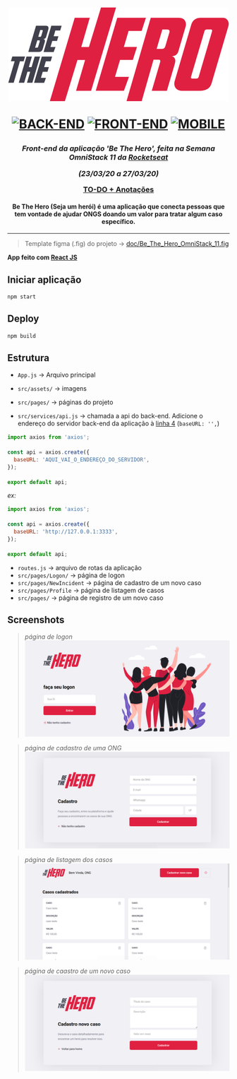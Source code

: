 
<h1 align="center">

![Be The Hero](doc/logo.svg)

[![BACK-END](https://img.shields.io/badge/BACK--END-NodeJS-green?style=flat-square)](https://github.com/mateusfg7/BeTheHero-Backend)
[![FRONT-END](https://img.shields.io/badge/FRONT--END-ReactJS-blue?style=flat-square)](https://github.com/mateusfg7/BeTheHero-Frontend)
[![MOBILE](https://img.shields.io/badge/MOBILE-ReactNative-9cf?style=flat-square)](https://github.com/mateusfg7/BeTheHero-Mobile)

</h1>

<h3 align="center">

_Front-end da aplicação 'Be The Hero', feita na Semana OmniStack 11 da [Rocketseat](https://rocketseat.com.br/)_

_(23/03/20 a 27/03/20)_

[TO-DO + Anotações](https://github.com/users/mateusfg7/projects/4)

</h3>
<h4 align="center">

Be The Hero (Seja um herói) é uma aplicação que conecta pessoas que tem vontade de ajudar ONGS doando um valor para tratar algum caso específico.
</h4>

---

> Template figma (.fig) do projeto -> [doc/Be_The_Hero_OmniStack_11.fig](doc/Be_The_Hero_OmniStack_11.fig)

**App feito com [React JS](https://reactjs.org/)**


## Iniciar aplicação
```bash
npm start
```

## Deploy
```bash
npm build
```

## Estrutura

- `App.js` -> Arquivo principal

- `src/assets/` -> imagens

- `src/pages/` -> páginas do projeto

- `src/services/api.js` -> chamada a api do back-end.
Adicione o endereço do servidor back-end da aplicação à [linha 4](https://github.com/mateusfg7/BeTheHero-Frontend/blob/master/src/services/api.js#L4) (`baseURL: '',`)
```javascript
import axios from 'axios';

const api = axios.create({
  baseURL: 'AQUI_VAI_O_ENDEREÇO_DO_SERVIDOR',
});

export default api;
```
_ex:_
```javascript
import axios from 'axios';

const api = axios.create({
  baseURL: 'http://127.0.0.1:3333',
});

export default api;
```

- `routes.js` -> arquivo de rotas da aplicação
- `src/pages/Logon/` -> página de logon
- `src/pages/NewIncident` -> página de cadastro de um novo caso
- `src/pages/Profile` -> página de listagem de casos
- `src/pages/` -> página de registro de um novo caso



<h3 align="center">

## Screenshots
> _página de logon_
![Login](doc/login.png)

> _página de cadastro de uma ONG_
![Cadastro](doc/cadastro.png)

> _página de listagem dos casos_
![Listar Casos](doc/lista_caso.png)

> _página de caastro de um novo caso_
![Cadastrar Caso](doc/cadastrar_caso.png)

<h3>

